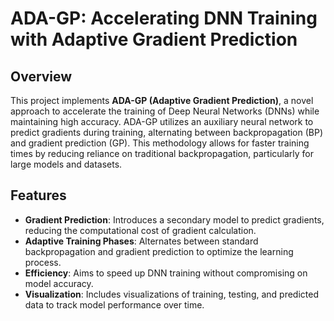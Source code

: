 # ADA-GP: Accelerating DNN Training with Adaptive Gradient Prediction

## Overview

This project implements **ADA-GP (Adaptive Gradient Prediction)**, a novel approach to accelerate the training of Deep Neural Networks (DNNs) while maintaining high accuracy. ADA-GP utilizes an auxiliary neural network to predict gradients during training, alternating between backpropagation (BP) and gradient prediction (GP). This methodology allows for faster training times by reducing reliance on traditional backpropagation, particularly for large models and datasets.

## Features

- **Gradient Prediction**: Introduces a secondary model to predict gradients, reducing the computational cost of gradient calculation.
- **Adaptive Training Phases**: Alternates between standard backpropagation and gradient prediction to optimize the learning process.
- **Efficiency**: Aims to speed up DNN training without compromising on model accuracy.
- **Visualization**: Includes visualizations of training, testing, and predicted data to track model performance over time.

